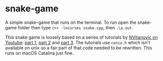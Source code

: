 # snake-game

A simple snake-game that runs on the terminal. To run open the snake-game folder then type  `c++ -lncurses snake.cpp`, then `.\a.out`.

This snake game is loosely based on a series of tutorials by [NVitanovic on Youtube](https://www.youtube.com/user/NVitanovic): [part 1](https://youtu.be/E_-lMZDi7Uw), [part 2](https://youtu.be/W1e5wO7XR2w) and [part 3](https://youtu.be/PSoLD9mVXTA). The tutorials use `conio.h` which isn't available on unix so a fair part of that code needed to be rewritten. This runs on macOS Catalina just fine.
